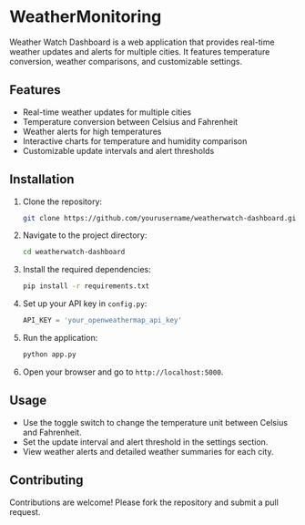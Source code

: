 # WeatherMonitoring

Weather Watch Dashboard is a web application that provides real-time weather updates and alerts for multiple cities. It features temperature conversion, weather comparisons, and customizable settings.

## Features

- Real-time weather updates for multiple cities
- Temperature conversion between Celsius and Fahrenheit
- Weather alerts for high temperatures
- Interactive charts for temperature and humidity comparison
- Customizable update intervals and alert thresholds

## Installation

1. Clone the repository:
   ```bash
   git clone https://github.com/yourusername/weatherwatch-dashboard.git
   ```

2. Navigate to the project directory:
   ```bash
   cd weatherwatch-dashboard
   ```

3. Install the required dependencies:
   ```bash
   pip install -r requirements.txt
   ```

4. Set up your API key in `config.py`:
   ```python
   API_KEY = 'your_openweathermap_api_key'
   ```

5. Run the application:
   ```bash
   python app.py
   ```

6. Open your browser and go to `http://localhost:5000`.

## Usage

- Use the toggle switch to change the temperature unit between Celsius and Fahrenheit.
- Set the update interval and alert threshold in the settings section.
- View weather alerts and detailed weather summaries for each city.

## Contributing

Contributions are welcome! Please fork the repository and submit a pull request.
